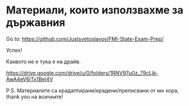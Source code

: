 # Материали, които използвахме за държавния

Go to: https://github.com/Justsvetoslavov/FMI-State-Exam-Prep/

Успех!

Каквото не е тука е на драйв.

https://drive.google.com/drive/u/0/folders/1RNV97u0z_79cLjk-AwA4eV6iTx1Bel4V

P.S. Материалите са крадаптирани/крадени/преписвани от мн хора, thank you на всичките!
